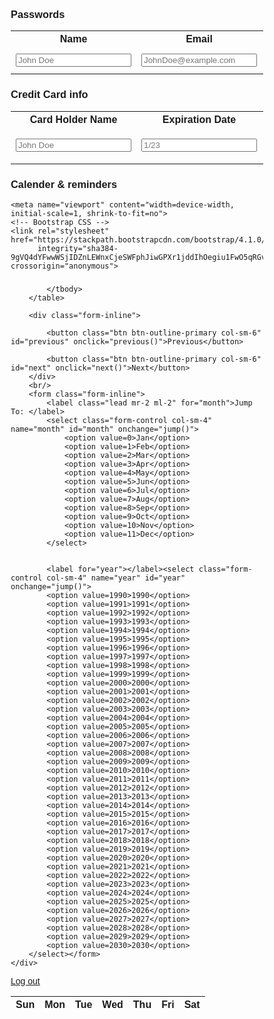 ### Passwords
<table>
    <tr>
        <th><label for="name">Name</label></th>
        <th><label for="email">Email</label></th>
        <th><label for="password">Password</label></th>
        <th><label for="phone">Phone</label></th>
    </tr>
    <tr>
        <td><input type="text" name="name" id="name" placeholder="John Doe" required></td>
        <td><input type="email" name="email" id="email" placeholder="JohnDoe@example.com" required></td>
        <td><input type="password" name="password" id="password" placeholder="Password" required></td>
        <td><input type="tel" name="phone_num" id="phone_num"
            pattern="[0-9]{3}-[0-9]{3}-[0-9]{4}"
            placeholder="123-456-7890"></td>
        <td ><button onclick="create_Password()">Add Password</button></td>
    </tr>
</table>


### Credit Card info 

<table>
    <tr>
        <th><label for="name">Card Holder Name</label></th>
        <th><label for="email">Expiration Date</label></th>
        <th><label for="password">CVC</label></th>
        <th><label for="phone">Card Number</label></th>
    </tr>
    <tr>
        <td><input type="text" name="name" id="name" placeholder="John Doe" required></td>
        <td><input type="email" name="email" id="email" placeholder="1/23" required></td>
        <td><input type="password" name="password" id="password"  
            pattern="[0-9]{3}"
            placeholder="123"required></td>
        <td><input type="tel" name="phone_num" id="phone_num"
            pattern="[0-9]{4}-[0-9]{4}-[0-9]{4}"
            placeholder="1234-5678-9012" required></td>
        <td ><button onclick="create_Credit()">Add Credit Card</button></td>
    </tr>
</table>



### Calender & reminders
<style>

      * {box-sizing: border-box;}
      ul {list-style-type: none;}
      body {font-family: Verdana, sans-serif;}

      .month {
        padding: 70px 25px;
        width: 100%;
        background: #010302;
        text-align: center;
      }

      .month ul {
        margin: 0;
        padding: 0;
      }

      .month ul li {
        color: white;
        font-size: 20px;
        text-transform: uppercase;
        letter-spacing: 3px;
      }

      .month .prev {
        float: left;
        padding-top: 10px;
      }

      .month .next {
        float: right;
        padding-top: 10px;
      }

      .weekdays {
        margin: 0;
        padding: 10px 0;
        background-color: #ddd;
      }

      .weekdays li {
        display: inline-block;
        width: 13.6%;
        color: #666;
        text-align: center;
      }

      .days {
        padding: 10px 0;
        background: #eee;
        margin: 0;
      }

      .days li {
        list-style-type: none;
        display: inline-block;
        width: 13.6%;
        text-align: center;
        margin-bottom: 5px;
        font-size:12px;
        color: #777;
      }

      .days li .active {
        padding: 5px;
        background: #AF0011;
        color: red !important
      }

      /* Add media queries for smaller screens 
      @media screen and (max-width:720px) {
        .weekdays li, .days li {width: 13.1%;}
      }

      @media screen and (max-width: 420px) {
        .weekdays li, .days li {width: 12.5%;}
        .days li .active {padding: 2px;}
      }

      @media screen and (max-width: 290px) {
        .weekdays li, .days li {width: 12.2%;}
      }
      

</style>
<head>
    <meta charset="UTF-8">
    <title>Calendar</title>

    <meta name="viewport" content="width=device-width, initial-scale=1, shrink-to-fit=no">
    <!-- Bootstrap CSS -->
    <link rel="stylesheet" href="https://stackpath.bootstrapcdn.com/bootstrap/4.1.0/css/bootstrap.min.css"
          integrity="sha384-9gVQ4dYFwwWSjIDZnLEWnxCjeSWFphJiwGPXr1jddIhOegiu1FwO5qRGvFXOdJZ4" crossorigin="anonymous">

</head>
<body>
<div class="container col-sm-4 col-md-7 col-lg-4 mt-5">
    <div class="card">
        <h3 class="card-header" id="monthAndYear"></h3>
        <table class="table table-bordered table-responsive-sm" id="calendar">
            <thead>
            <tr>
                <th>Sun</th>
                <th>Mon</th>
                <th>Tue</th>
                <th>Wed</th>
                <th>Thu</th>
                <th>Fri</th>
                <th>Sat</th>
            </tr>
            </thead>
            <!--dont change the indentation of this code!--->
            <tbody id="calendar-body">

            </tbody>
        </table>

        <div class="form-inline">

            <button class="btn btn-outline-primary col-sm-6" id="previous" onclick="previous()">Previous</button>

            <button class="btn btn-outline-primary col-sm-6" id="next" onclick="next()">Next</button>
        </div>
        <br/>
        <form class="form-inline">
            <label class="lead mr-2 ml-2" for="month">Jump To: </label>
            <select class="form-control col-sm-4" name="month" id="month" onchange="jump()">
                <option value=0>Jan</option>
                <option value=1>Feb</option>
                <option value=2>Mar</option>
                <option value=3>Apr</option>
                <option value=4>May</option>
                <option value=5>Jun</option>
                <option value=6>Jul</option>
                <option value=7>Aug</option>
                <option value=8>Sep</option>
                <option value=9>Oct</option>
                <option value=10>Nov</option>
                <option value=11>Dec</option>
            </select>


            <label for="year"></label><select class="form-control col-sm-4" name="year" id="year" onchange="jump()">
            <option value=1990>1990</option>
            <option value=1991>1991</option>
            <option value=1992>1992</option>
            <option value=1993>1993</option>
            <option value=1994>1994</option>
            <option value=1995>1995</option>
            <option value=1996>1996</option>
            <option value=1997>1997</option>
            <option value=1998>1998</option>
            <option value=1999>1999</option>
            <option value=2000>2000</option>
            <option value=2001>2001</option>
            <option value=2002>2002</option>
            <option value=2003>2003</option>
            <option value=2004>2004</option>
            <option value=2005>2005</option>
            <option value=2006>2006</option>
            <option value=2007>2007</option>
            <option value=2008>2008</option>
            <option value=2009>2009</option>
            <option value=2010>2010</option>
            <option value=2011>2011</option>
            <option value=2012>2012</option>
            <option value=2013>2013</option>
            <option value=2014>2014</option>
            <option value=2015>2015</option>
            <option value=2016>2016</option>
            <option value=2017>2017</option>
            <option value=2018>2018</option>
            <option value=2019>2019</option>
            <option value=2020>2020</option>
            <option value=2021>2021</option>
            <option value=2022>2022</option>
            <option value=2023>2023</option>
            <option value=2024>2024</option>
            <option value=2025>2025</option>
            <option value=2026>2026</option>
            <option value=2027>2027</option>
            <option value=2028>2028</option>
            <option value=2029>2029</option>
            <option value=2030>2030</option>
        </select></form>
    </div>
</div>


<a class="submit" href="https://hsinaditam.github.io/Password_Man/">Log out</a>

<script>
  today = new Date();
currentMonth = today.getMonth();
currentYear = today.getFullYear();
selectYear = document.getElementById("year");
selectMonth = document.getElementById("month");

months = ["Jan", "Feb", "Mar", "Apr", "May", "Jun", "Jul", "Aug", "Sep", "Oct", "Nov", "Dec"];

monthAndYear = document.getElementById("monthAndYear");
showCalendar(currentMonth, currentYear);


function next() {
    currentYear = (currentMonth === 11) ? currentYear + 1 : currentYear;
    currentMonth = (currentMonth + 1) % 12;
    showCalendar(currentMonth, currentYear);
}

function previous() {
    currentYear = (currentMonth === 0) ? currentYear - 1 : currentYear;
    currentMonth = (currentMonth === 0) ? 11 : currentMonth - 1;
    showCalendar(currentMonth, currentYear);
}

function jump() {
    currentYear = parseInt(selectYear.value);
    currentMonth = parseInt(selectMonth.value);
    showCalendar(currentMonth, currentYear);
}

function showCalendar(month, year) {

    let firstDay = (new Date(year, month)).getDay();

    tbl = document.getElementById("calendar-body"); // body of the calendar

    // clearing all previous cells
    tbl.innerHTML = "";

    // filing data about month and in the page via DOM.
    monthAndYear.innerHTML = months[month] + " " + year;
    selectYear.value = year;
    selectMonth.value = month;

    // creating all cells
    let date = 1;
    for (let i = 0; i < 6; i++) {
        // creates a table row
        let row = document.createElement("tr");

        //creating individual cells, filing them up with data.
        for (let j = 0; j < 7; j++) {
            if (i === 0 && j < firstDay) {
                cell = document.createElement("td");
                cellText = document.createTextNode("");
                cell.appendChild(cellText);
                row.appendChild(cell);
            }
            else if (date > daysInMonth(month, year)) {
                break;
            }

            else {
                cell = document.createElement("td");
                cellText = document.createTextNode(date);
                if (date === today.getDate() && year === today.getFullYear() && month === today.getMonth()) {
                    cell.classList.add("bg-info");
                } // color today's date
                cell.appendChild(cellText);
                row.appendChild(cell);
                date++;
            }


        }

        tbl.appendChild(row); // appending each row into calendar body.
    }

}


// check how many days in a month code from https://dzone.com/articles/determining-number-days-month
function daysInMonth(iMonth, iYear) {
    return 32 - new Date(iYear, iMonth, 32).getDate();
}
</script>








<!--
### Where to?

<a href="https://hsinaditam.github.io/Password_Man/PasswordManager.html">
  <input class ="submit" type="submit" value="Password Manager">
<a href="https://hsinaditam.github.io/Password_Man/">
  <input class ="submit" type="submit" value="Calendar">
<a href="https://hsinaditam.github.io/Password_Man/">
  <input class ="submit" type="submit" value="Notepad">
-->